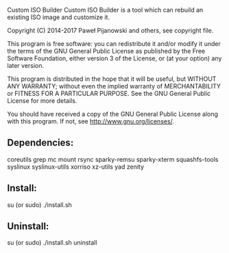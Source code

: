 Custom ISO Builder
Custom ISO Builder is a tool which can rebuild an existing ISO image and customize it.

Copyright (C) 2014-2017 Paweł Pijanowski and others, see copyright file.

This program is free software: you can redistribute it and/or modify
it under the terms of the GNU General Public License as published by
the Free Software Foundation, either version 3 of the License, or
(at your option) any later version.

This program is distributed in the hope that it will be useful,
but WITHOUT ANY WARRANTY; without even the implied warranty of
MERCHANTABILITY or FITNESS FOR A PARTICULAR PURPOSE.  See the
GNU General Public License for more details.

You should have received a copy of the GNU General Public License
along with this program.  If not, see <http://www.gnu.org/licenses/>.

Dependencies:
-------------
coreutils
grep
mc
mount
rsync
sparky-remsu
sparky-xterm
squashfs-tools
syslinux
syslinux-utils
xorriso
xz-utils
yad
zenity

Install:
-------------
su (or sudo) 
./install.sh

Uninstall:
-------------
su (or sudo)
./install.sh uninstall
